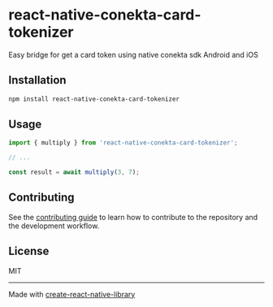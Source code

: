 # react-native-conekta-card-tokenizer

Easy bridge for get a card token using native conekta sdk Android and iOS

## Installation

```sh
npm install react-native-conekta-card-tokenizer
```

## Usage

```js
import { multiply } from 'react-native-conekta-card-tokenizer';

// ...

const result = await multiply(3, 7);
```

## Contributing

See the [contributing guide](CONTRIBUTING.md) to learn how to contribute to the repository and the development workflow.

## License

MIT

---

Made with [create-react-native-library](https://github.com/callstack/react-native-builder-bob)
